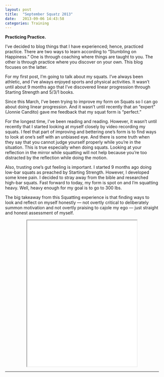 ```yaml
---
layout: post
title:  "September Squatz 2013"
date:   2013-09-06 14:43:58
categories: Training
---
```


**Practicing Practice.**

I’ve decided to blog things that I have experienced; hence, practiced practice. There are two ways to learn according to “Stumbling on Happiness.” One is through coaching where things are taught to you. The other is through practice where you discover on your own. This blog focuses on the latter.

For my first post, I’m going to talk about my squats. I’ve always been athletic, and I’ve always enjoyed sports and physical activities. It wasn’t until about 9 months ago that I’ve discovered linear progression through Starting Strength and 5/3/1 books.

Since this March, I’ve been trying to improve my form on Squats so I can go about doing linear progression. And it wasn’t until recently that an “expert” (Jonnie Candito) gave me feedback that my squat form is “perfect.”

For the longest time, I’ve been reading and reading. However, it wasn’t until recently that I started looking at myself closely by video recording my squats. I feel that part of improving and bettering one’s form is to find ways to look at one’s self with an unbiased eye. And there is some truth when they say that you cannot judge yourself properly while you’re in the situation. This is true especially when doing squats. Looking at your reflection in the mirror while squatting will not help because you’re too distracted by the reflection while doing the motion.

Also, trusting one’s gut feeling is important. I started 9 months ago doing low-bar squats as preached by Starting Strength. However, I developed some knee pain. I decided to stray away from the bible and researched high-bar squats. Fast forward to today, my form is spot on and I’m squatting heavy. Well, heavy enough for my goal is to go to 300 lbs.

The big takeaway from this Squatting experience is that finding ways to look and reflect on myself honestly — not overtly critical to deliberately summon motivation and not overtly praising to cajole my ego — just straight and honest assessment of myself.


<iframe style="margin: auto; display: block;" width="360" height="480"  allowfullscreen="" class="youtube-player" src="//www.youtube.com/embed/8e_qFHtg2os?wmode=transparent&amp;amp;autoplay=0&amp;amp;rel=0&amp;amp;showinfo=0&amp;amp;autohide=1&amp;amp;color=white&amp;amp;" type="text/html"></iframe>



---
